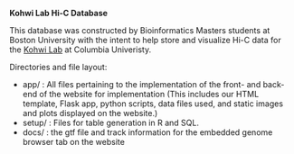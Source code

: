 **Kohwi Lab Hi-C Database**

This database was constructed by Bioinformatics Masters students at Boston University with the intent to help store and visualize Hi-C data for the [Kohwi Lab](https://kohwi-lab.zuckermaninstitute.columbia.edu) at Columbia Univeristy.

Directories and file layout:
- app/ : All files pertaining to the implementation of the front- and back-end of the website for implementation (This includes our HTML template, Flask app, python scripts, data files used, and static images and plots displayed on the website.)
- setup/ : Files for table generation in R and SQL.
- docs/ : the gtf file and track information for the embedded genome browser tab on the website
